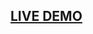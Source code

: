 ## <a href="https://drive.google.com/file/d/1SRJ9LmuJ4zGH9x_ZgcWwwBFpLUvWPZUa/view?usp=share_link">LIVE DEMO</a>
